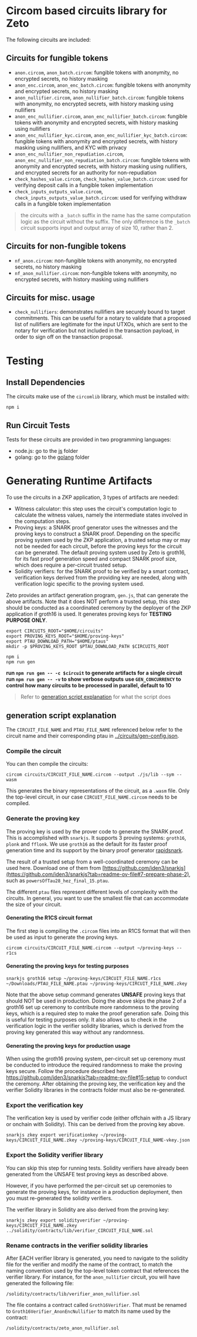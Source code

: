 # Circom based circuits library for Zeto

The following circuits are included:

## Circuits for fungible tokens

- `anon.circom`, `anon_batch.circom`: fungible tokens with anonymity, no encrypted secrets, no history masking
- `anon_enc.circom`, `anon_enc_batch.circom`: fungible tokens with anonymity and encrypted secrets, no history masking
- `anon_nullifier.circom`, `anon_nullifier_batch.circom`: fungible tokens with anonymity, no encrypted secrets, with history masking using nullifiers
- `anon_enc_nullifier.circom`, `anon_enc_nullifier_batch.circom`: fungible tokens with anonymity and encrypted secrets, with history masking using nullifiers
- `anon_enc_nullifier_kyc.circom`, `anon_enc_nullifier_kyc_batch.circom`: fungible tokens with anonymity and encrypted secrets, with history masking using nullifiers, and KYC with privacy
- `anon_enc_nullifier_non_repudiation.circom`, `anon_enc_nullifier_non_repudiation_batch.circom`: fungible tokens with anonymity and encrypted secrets, with history masking using nullifiers, and encrypted secrets for an authority for non-repudiation
- `check_hashes_value.circom`, `check_hashes_value_batch.circom`: used for verifying deposit calls in a fungible token implementation
- `check_inputs_outputs_value.circom`, `check_inputs_outputs_value_batch.circom`: used for verifying withdraw calls in a fungible token implementation

> the circuits with a `_batch` suffix in the name has the same computation logic as the circuit without the suffix. The only difference is the `_batch` circuit supports input and output array of size 10, rather than 2.

## Circuits for non-fungible tokens

- `nf_anon.circom`: non-fungible tokens with anonymity, no encrypted secrets, no history masking
- `nf_anon_nullifier.circom`: non-fungible tokens with anonymity, no encrypted secrets, with history masking using nullifiers

## Circuits for misc. usage

- `check_nullifiers`: demonstrates nullifiers are securely bound to target commitments. This can be useful for a notary to validate that a proposed list of nullifiers are legitimate for the input UTXOs, which are sent to the notary for verification but not included in the transaction payload, in order to sign off on the transaction proposal.

# Testing

## Install Dependencies

The circuits make use of the `circomlib` library, which must be installed with:

```console
npm i
```

## Run Circuit Tests

Tests for these circuits are provided in two programming languages:

- node.js: go to the [js](/zkp/js/) folder
- golang: go to the [golang](/zkp/golang/) folder

# Generating Runtime Artifacts

To use the circuits in a ZKP application, 3 types of artifacts are needed:

- Witness calculator: this step uses the circuit's computation logic to calculate the witness values, namely the intermediate states involved in the computation steps.
- Proving keys: a SNARK proof generator uses the witnesses and the proving keys to construct a SNARK proof. Depending on the specific proving system used by the ZKP application, a trusted setup may or may not be needed for each circuit, before the proving keys for the circuit can be generated. The default proving system used by Zeto is groth16, for its fast proof generation speed and compact SNARK proof size, which does require a per-circuit trusted setup.
- Solidity verifiers: for the SNARK proof to be verified by a smart contract, verification keys derived from the providing key are needed, along with verification logic specific to the proving system used.

Zeto provides an artifact generation program, `gen.js`, that can generate the above artifacts. Note that it does NOT perform a trusted setup, this step should be conducted as a coordinated ceremony by the deployer of the ZKP application if groth16 is used. It generates proving keys for **TESTING PURPOSE ONLY**.

```console
export CIRCUITS_ROOT="$HOME/circuits"
export PROVING_KEYS_ROOT="$HOME/proving-keys"
export PTAU_DOWNLOAD_PATH="$HOME/ptaus"
mkdir -p $PROVING_KEYS_ROOT $PTAU_DOWNLOAD_PATH $CIRCUITS_ROOT

npm i
npm run gen
```

**run `npm run gen -- -c $circuit` to generate artifacts for a single circuit**
**run `npm run gen -- -v` to show verbose outputs**
**use `GEN_CONCURRENCY` to control how many circuits to be processed in parallel, default to 10**

> Refer to [generation script explanation](#generation-script-explanation) for what the script does

## generation script explanation

The `CIRCUIT_FILE_NAME` and `PTAU_FILE_NAME` referenced below refer to the circuit name and their corresponding ptau in [../circuits/gen-config.json](../circuits/gen-config.json).

### Compile the circuit

You can then compile the circuits:

```console
circom circuits/CIRCUIT_FILE_NAME.circom --output ./js/lib --sym --wasm
```

This generates the binary representations of the circuit, as a `.wasm` file. Only the top-level circuit, in our case `CIRCUIT_FILE_NAME.circom` needs to be compiled.

### Generate the proving key

The proving key is used by the prover code to generate the SNARK proof. This is accomplished with `snarkjs`. It supports 3 proving systems: `groth16`, `plonk` and `fflonk`. We use `groth16` as the default for its faster proof generation time and its support by the binary proof generator [rapidsnark](https://github.com/iden3/rapidsnark).

The result of a trusted setup from a well-coordinated ceremony can be used here. Download one of them from [https://github.com/iden3/snarkjs](https://github.com/iden3/snarkjs?tab=readme-ov-file#7-prepare-phase-2), such as `powersOfTau28_hez_final_15.ptau`.

The different `ptau` files represent different levels of complexity with the circuits. In general, you want to use the smallest file that can accommodate the size of your circuit.

#### Generating the R1CS circuit format

The first step is compiling the `.circom` files into an R1CS format that will then be used as input to generate the proving keys.

```console
circom circuits/CIRCUIT_FILE_NAME.circom --output ~/proving-keys --r1cs
```

#### Generating the proving keys for testing purposes

```console
snarkjs groth16 setup ~/proving-keys/CIRCUIT_FILE_NAME.r1cs ~/Downloads/PTAU_FILE_NAME.ptau ~/proving-keys/CIRCUIT_FILE_NAME.zkey
```

Note that the above setup command generates **UNSAFE** proving keys that should NOT be used in production. Doing the above skips the phase 2 of a groth16 set up ceremony to contribute more randomness to the proving keys, which is a required step to make the proof generation safe. Doing this is useful for testing purposes only. It also allows us to check in the verification logic in the verifier solidity libraries, which is derived from the proving key generated this way without any randomness.

#### Generating the proving keys for production usage

When using the groth16 proving system, per-circuit set up ceremony must be conducted to introduce the required randomness to make the proving keys secure. Follow the procedure described here https://github.com/iden3/snarkjs?tab=readme-ov-file#15-setup to conduct the ceremony. After obtaining the proving key, the verification key and the verifier Solidity libraries in the contracts folder must also be re-generated.

### Export the verification key

The verification key is used by verifier code (either offchain with a JS library or onchain with Solidity). This can be derived from the proving key above.

```console
snarkjs zkey export verificationkey ~/proving-keys/CIRCUIT_FILE_NAME.zkey ~/proving-keys/CIRCUIT_FILE_NAME-vkey.json
```

### Export the Solidity verifier library

You can skip this step for running tests. Solidity verifiers have already been generated from the UNSAFE test proving keys as described above.

However, if you have performed the per-circuit set up ceremonies to generate the proving keys, for instance in a production deployment, then you must re-generated the solidity verifiers.

The verifier library in Solidity are also derived from the proving key:

```console
snarkjs zkey export solidityverifier ~/proving-keys/CIRCUIT_FILE_NAME.zkey ../solidity/contracts/lib/verifier_CIRCUIT_FILE_NAME.sol
```

### Rename contracts in the verifier solidity libraries

After EACH verifier library is generated, you need to navigate to the solidity file for the verifier and modify the name of the contract, to match the naming convention used by the top-level token contract that references the verifier library. For instance, for the `anon_nullifier` circuit, you will have generated the following file:

```
/solidity/contracts/lib/verifier_anon_nullifier.sol
```

The file contains a contract called `Groth16Verifier`. That must be renamed to `Groth16Verifier_AnonEncNullifier` to match its name used by the contract:

```
/solidity/contracts/zeto_anon_nullifier.sol
```
